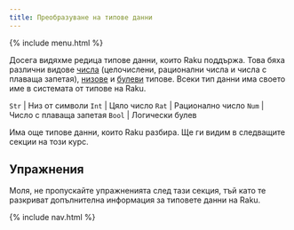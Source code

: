 ```yaml
---
title: Преобразуване на типове данни
---
```


{% include menu.html %}

Досега видяхме редица типове данни, които Raku поддържа. Това бяха различни видове [числа](/bg/essentials/numbers) (целочислени, рационални числа и числа с плаваща запетая), [низове](/bg/essentials/strings) и [булеви](/bg/essentials/booleans) типове. Всеки тип данни има своето име в системата от типове на Raku.

`Str` | Низ от символи
`Int` | Цяло число
`Rat` | Рационално число
`Num` | Число с плаваща запетая
`Bool` | Логически булев

Има още типове данни, които Raku разбира. Ще ги видим в следващите секции на този курс.

## Упражнения

Моля, не пропускайте упражненията след тази секция, тъй като те разкриват допълнителна информация за типовете данни на Raku.

{% include nav.html %}
